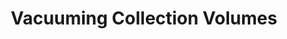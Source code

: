 ---
title: Vacuuming Collection Volumes
layout: default
parent: Preventive Care
grand_parent: Collection Management
nav_order: 5
has_children: false
---